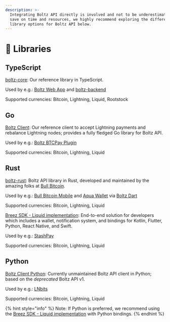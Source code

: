 ```yaml
---
description: >-
  Integrating Boltz API directly is involved and not to be underestimated. To
  save on time and resources, we highly recommend exploring the different
  library options for Boltz API below.
---
```


# 📙 Libraries

## TypeScript

[boltz-core](https://github.com/BoltzExchange/boltz-core): Our reference library
in TypeScript.

Used by e.g.: [Boltz Web App](https://github.com/BoltzExchange/boltz-web-app)
and [boltz-backend](https://github.com/BoltzExchange/boltz-backend)

Supported currencies: Bitcoin, Lightning, Liquid, Rootstock

## Go

[Boltz Client](https://github.com/BoltzExchange/boltz-client): Our reference
client to accept Lightning payments and rebalance Lightning nodes; provides a
fully fledged Go library for Boltz API.

Used by e.g.:
[Boltz BTCPay Plugin](https://github.com/BoltzExchange/boltz-btcpay-plugin/)

Supported currencies: Bitcoin, Lightning, Liquid

## Rust

[boltz-rust](https://github.com/SatoshiPortal/boltz-rust): Boltz API library in
Rust, developed and maintained by the amazing folks at
[Bull Bitcoin](https://www.bullbitcoin.com/).

Used by e.g.:
[Bull Bitcoin Mobile](https://github.com/SatoshiPortal/bullbitcoin-mobile) and
[Aqua Wallet](https://github.com/AquaWallet/aqua-wallet) via
[Boltz Dart](https://github.com/SatoshiPortal/boltz-dart)

Supported currencies: Bitcoin, Lightning, Liquid

[Breez SDK - Liquid implementation](https://github.com/breez/breez-sdk-liquid):
End-to-end solution for developers which includes a wallet, notification system,
and bindings for Kotlin, Flutter, Python, React Native, and Swift.

Used by e.g.: [StashPay](https://github.com/onionmill/stashpay)

Supported currencies: Bitcoin, Lightning, Liquid

## Python

[Boltz Client Python](https://github.com/BoltzExchange/boltz-client-python):
Currently unmaintained Boltz API client in Python; based on the _deprecated_
Boltz API v1.

Used by e.g.: [LNbits](https://github.com/lnbits/boltz)

Supported currencies: Bitcoin, Lightning, Liquid

{% hint style="info" %} Note: If Python is preferred, we recommend using the
[Breez SDK - Liquid implementation](https://github.com/breez/breez-sdk-liquid)
with Python bindings. {% endhint %}
